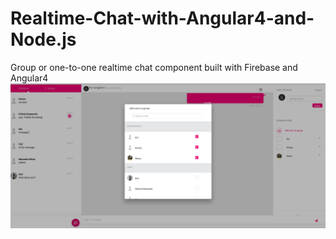 # Realtime-Chat-with-Angular4-and-Node.js
Group or one-to-one realtime chat component built with Firebase and Angular4 
![](https://github.com/coltaemanuela/Realtime-Chat-with-Angular4/blob/master/screenshot.png)
